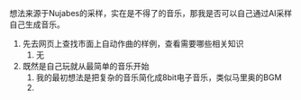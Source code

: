 
想法来源于Nujabes的采样，实在是不得了的音乐，那我是否可以自己通过AI采样自己生成音乐。

1. 先去网页上查找市面上自动作曲的样例，查看需要哪些相关知识
   1. 无
2. 既然是自己玩就从最简单的音乐开始
   1. 我的最初想法是把复杂的音乐简化成8bit电子音乐，类似马里奥的BGM
   2. 